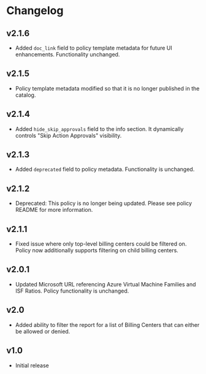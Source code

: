# Changelog

## v2.1.6

- Added `doc_link` field to policy template metadata for future UI enhancements. Functionality unchanged.

## v2.1.5

- Policy template metadata modified so that it is no longer published in the catalog.

## v2.1.4

- Added `hide_skip_approvals` field to the info section. It dynamically controls "Skip Action Approvals" visibility.

## v2.1.3

- Added `deprecated` field to policy metadata. Functionality is unchanged.

## v2.1.2

- Deprecated: This policy is no longer being updated. Please see policy README for more information.

## v2.1.1

- Fixed issue where only top-level billing centers could be filtered on. Policy now additionally supports filtering on child billing centers.

## v2.0.1

- Updated Microsoft URL referencing Azure Virtual Machine Families and ISF Ratios. Policy functionality is unchanged.

## v2.0

- Added ability to filter the report for a list of Billing Centers that can either be allowed or denied.

## v1.0

- Initial release
